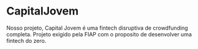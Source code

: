 # CapitalJovem
Nosso projeto, Capital Jovem é uma fintech disruptiva de crowdfunding completa. Projeto exigido pela FIAP com o proposito de desenvolver uma fintech do zero. 
